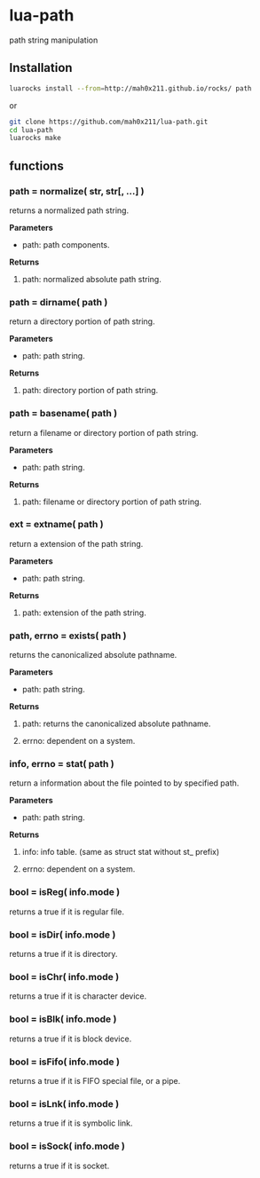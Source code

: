lua-path
========

path string manipulation

## Installation

```sh
luarocks install --from=http://mah0x211.github.io/rocks/ path
```

or 

```sh
git clone https://github.com/mah0x211/lua-path.git
cd lua-path
luarocks make
```


## functions

### path = normalize( str, str[, ...] )

returns a normalized path string.

**Parameters**

- path: path components.


**Returns**

1. path: normalized absolute path string.


### path = dirname( path )

return a directory portion of path string.

**Parameters**

- path: path string.


**Returns**

1. path: directory portion of path string.


### path = basename( path )

return a filename or directory portion of path string.

**Parameters**

- path: path string.

**Returns**

1. path: filename or directory portion of path string.


### ext = extname( path )

return a extension of the path string.

**Parameters**

- path: path string.

**Returns**

1. path: extension of the path string.


### path, errno = exists( path )

returns the canonicalized absolute pathname.

**Parameters**

- path: path string.

**Returns**

1. path: returns the canonicalized absolute pathname.

2. errno: dependent on a system.


### info, errno = stat( path )

return a information about the file pointed to by specified path.

**Parameters**

- path: path string.

**Returns**

1. info: info table. (same as struct stat without st_ prefix)

2. errno: dependent on a system.


### bool = isReg( info.mode )

returns a true if it is regular file.

### bool = isDir( info.mode )

returns a true if it is directory.

### bool = isChr( info.mode )

returns a true if it is character device.

### bool = isBlk( info.mode )

returns a true if it is block device.

### bool = isFifo( info.mode )

returns a true if it is FIFO special file, or a pipe.

### bool = isLnk( info.mode )

returns a true if it is symbolic link.

### bool = isSock( info.mode )

returns a true if it is socket.


